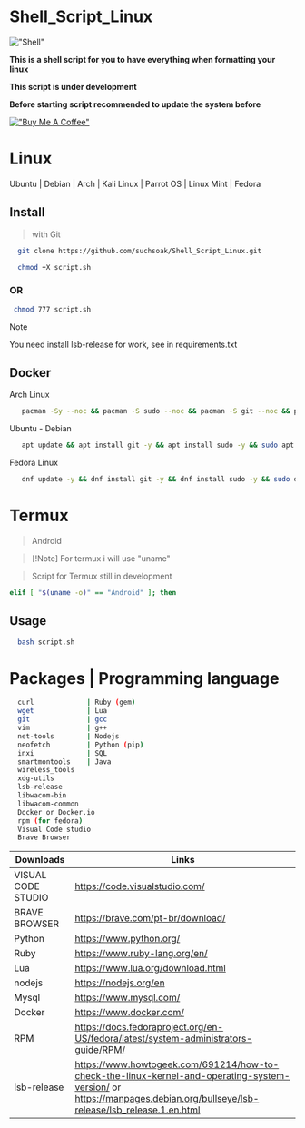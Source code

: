 # Shell_Script_Linux
!["Shell"](https://img.shields.io/badge/Shell_Script-121011?style=for-the-badge&logo=gnu-bash&logoColor=white)

**This is a shell script for you to have everything when formatting your linux**

**This script is under development**

**Before starting script recommended to update the system before**


[!["Buy Me A Coffee"](https://www.buymeacoffee.com/assets/img/custom_images/orange_img.png)](https://www.buymeacoffee.com/m100047r)


# Linux

Ubuntu | Debian | Arch | Kali Linux | Parrot OS | Linux Mint | Fedora

## Install

> with Git

```sh
  git clone https://github.com/suchsoak/Shell_Script_Linux.git
```

```sh
  chmod +X script.sh  
```

### OR

```sh
 chmod 777 script.sh 
```

> [!Note]
> You need install lsb-release for work, see in requirements.txt

## Docker

Arch Linux

```sh
   pacman -Sy --noc && pacman -S sudo --noc && pacman -S git --noc && pacman -S nano --noc && sudo pacman -S lsb-release --noc && clear && git clone https://github.com/suchsoak/Shell_Script_Linux.git && cd Shell_Script_Linux && chmod +X script.sh && clear && bash script.sh
```

Ubuntu - Debian

```sh
   apt update && apt install git -y && apt install sudo -y && sudo apt insall lsb-release -y && git clone https://github.com/suchsoak/Shell_Script_Linux.git && cd Shell_Script_Linux && chmod 777 script.sh && clear && bash ./script.sh
```

Fedora Linux

```sh
   dnf update -y && dnf install git -y && dnf install sudo -y && sudo dnf install redhat-lsb-core -y && git clone https://github.com/suchsoak/Shell_Script_Linux.git && cd Shell_Script_Linux && chmod 777 script.sh && clear && bash ./script.sh  
```

# Termux

> Android

>  [!Note]
> For termux i will use "uname"

> Script for Termux still in development

```sh
elif [ "$(uname -o)" == "Android" ]; then
```

## Usage

```sh
  bash script.sh
```
# Packages | Programming language 

```sh            
  curl             | Ruby (gem)
  wget             | Lua
  git              | gcc 
  vim              | g++
  net-tools        | Nodejs
  neofetch         | Python (pip) 
  inxi             | SQL
  smartmontools    | Java
  wireless_tools   
  xdg-utils
  lsb-release
  libwacom-bin
  libwacom-common
  Docker or Docker.io
  rpm (for fedora)
  Visual Code studio
  Brave Browser
```

| Downloads |  Links |
| ------ | ------ |
| VISUAL CODE STUDIO | https://code.visualstudio.com/
| BRAVE BROWSER | https://brave.com/pt-br/download/
|  Python | https://www.python.org/
|  Ruby | https://www.ruby-lang.org/en/
|  Lua | https://www.lua.org/download.html
|  nodejs | https://nodejs.org/en
| Mysql   | https://www.mysql.com/
| Docker   | https://www.docker.com/
| RPM   | https://docs.fedoraproject.org/en-US/fedora/latest/system-administrators-guide/RPM/
| lsb-release  | https://www.howtogeek.com/691214/how-to-check-the-linux-kernel-and-operating-system-version/ or https://manpages.debian.org/bullseye/lsb-release/lsb_release.1.en.html


